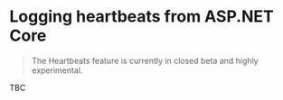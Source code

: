 # Logging heartbeats from ASP.NET Core

> The Heartbeats feature is currently in closed beta and highly experimental.

TBC